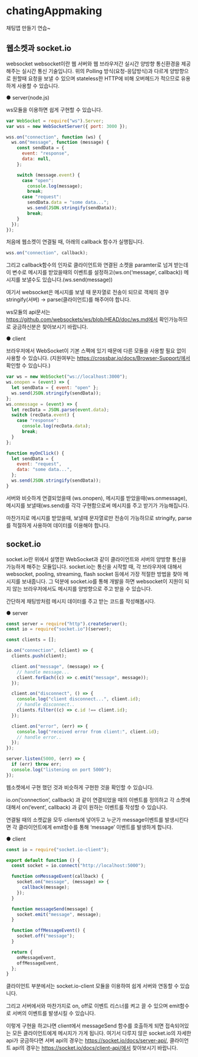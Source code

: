 # chatingAppmaking

채팅앱 만들기 연습~

## 웹소켓과 socket.io

websocket
websocket이란 웹 서버와 웹 브라우저간 실시간 양방향 통신환경을 제공해주는 실시간 통신 기술입니다. 위의 Polling 방식(요청-응답방식)과 다르게 양방향으로 원할때 요청을 보낼 수 있으며 stateless한 HTTP에 비해 오버헤드가 적으므로 유용하게 사용할 수 있습니다.

● server(node.js)

ws모듈을 이용하면 쉽게 구현할 수 있습니다.

```javascript
var WebSocket = require("ws").Server;
var wss = new WebSocketServer({ port: 3000 });

wss.on("connection", function (ws) {
  ws.on("message", function (message) {
    const sendData = {
      event: "response",
      data: null,
    };

    switch (message.event) {
      case "open":
        console.log(message);
        break;
      case "request":
        sendData.data = "some data...";
        ws.send(JSON.stringify(sendData));
        break;
    }
  });
});
```

처음에 웹소켓이 연결될 때, 아래의 callback 함수가 실행됩니다.

```javascript
wss.on("connection", callback);
```

그리고 callback함수의 인자로 클라이언트와 연결된 소켓을 paramter로 넘겨 받는데 이 변수로 메시지를 받았을때의 이벤트를 설정하고(ws.on(‘message’, callback)) 메시지를 보낼수도 있습니다.(ws.send(message))

여기서 websocket은 메시지를 보낼 때 문자열로 전송이 되므로 객체의 경우 stringify(서버) -> parse(클라이언트)를 해주어야 합니다.

ws모듈의 api문서는 https://github.com/websockets/ws/blob/HEAD/doc/ws.md에서 확인가능하므로 궁금하신분은 찾아보시기 바랍니다.

● client

브라우저에서 WebSocket이 기본 스펙에 있기 때문에 다른 모듈을 사용할 필요 없이 사용할 수 있습니다. (지원여부는 https://crossbar.io/docs/Browser-Support/에서 확인할 수 있습니다.)

```javascript
var ws = new WebSocket("ws://localhost:3000");
ws.onopen = (event) => {
  let sendData = { event: "open" };
  ws.send(JSON.stringify(sendData));
};
ws.onmessage = (event) => {
  let recData = JSON.parse(event.data);
  switch (recData.event) {
    case "response":
      console.log(recData.data);
      break;
  }
};

function myOnClick() {
  let sendData = {
    event: "request",
    data: "some data...",
  };
  ws.send(JSON.stringify(sendData));
}
```

서버와 비슷하게 연결되었을때 (ws.onopen), 메시지를 받았을때(ws.onmessage), 메시지를 보낼때(ws.send)를 각각 구현함으로써 메시지를 주고 받기가 가능해집니다.

마찬가지로 메시지를 받았을때, 보낼때 문자열로만 전송이 가능하므로 stringify, parse를 적절하게 사용하여 데이터를 이용해야 합니다.

## socket.io

socket.io란 위에서 설명한 WebSocket과 같이 클라이언트와 서버의 양방향 통신을 가능하게 해주는 모듈입니다. socket.io는 통신을 시작할 때, 각 브라우저에 대해서 websocket, pooling, streaming, flash socket 등에서 가장 적절한 방법을 찾아 메시지를 보내줍니다. 그 덕분에 socket.io를 통해 개발을 하면 websocket이 지원이 되지 않는 브라우저에서도 메시지를 양방향으로 주고 받을 수 있습니다.

간단하게 채팅방처럼 메시지 데이터를 주고 받는 코드를 작성해봅시다.

● server

```javascript
const server = require("http").createServer();
const io = require("socket.io")(server);

const clients = [];

io.on("connection", (client) => {
  clients.push(client);

  client.on("message", (message) => {
    // handle message...
    client.forEach((c) => c.emit("message", message));
  });

  client.on("disconnect", () => {
    console.log("client disconnect...", client.id);
    // handle disconnect..
    clients.filter((c) => c.id !== client.id);
  });

  client.on("error", (err) => {
    console.log("received error from client:", client.id);
    // handle error..
  });
});

server.listen(5000, (err) => {
  if (err) throw err;
  console.log("listening on port 5000");
});
```

웹소켓에서 구현 했던 것과 비슷하게 구현한 것을 확인할 수 있습니다.

io.on(‘connection’, callback) 과 같이 연결되었을 때의 이벤트를 정의하고 각 소켓에 대해서 on(‘event’, callback) 과 같이 원하는 이벤트를 작성할 수 있습니다.

연결될 때의 소켓값을 모두 clients에 넣어두고 누군가 message이벤트를 발생시킨다면 각 클라이언트에게 emit함수를 통해 ‘message’ 이벤트를 발생하게 합니다.

● client

```javascript
const io = require("socket.io-client");

export default function () {
  const socket = io.connect("http://localhost:5000");

  function onMessageEvent(callback) {
    socket.on("message", (message) => {
      callback(message);
    });
  }

  function messageSend(message) {
    socket.emit("message", message);
  }

  function offMessageEvent() {
    socket.off("message");
  }

  return {
    onMessageEvent,
    offMessageEvent,
  };
}
```

클라이언트 부분에서는 socket.io-client 모듈을 이용하여 쉽게 서버와 연동할 수 있습니다.

그리고 서버에서와 마찬가지로 on, off로 이벤트 리스너를 켜고 끌 수 있으며 emit함수로 서버의 이벤트를 발생시킬 수 있습니다.

이렇게 구현을 하고나면 client에서 messageSend 함수를 호출하게 되면 접속되어있는 모든 클라이언트에게 메시지가 가게 됩니다. 여기서 다루지 않은 socket.io의 자세한 api가 궁금하다면 서버 api의 경우는 https://socket.io/docs/server-api/, 클라이언트 api의 경우는 https://socket.io/docs/client-api/에서 찾아보시기 바랍니다.
